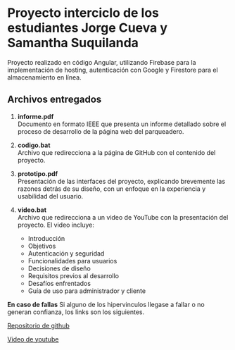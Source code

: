 # Proyecto interciclo de los estudiantes Jorge Cueva y Samantha Suquilanda

Proyecto realizado en código Angular, utilizando Firebase para la implementación de hosting, autenticación con Google y Firestore para el almacenamiento en línea.

## Archivos entregados

1. **informe.pdf**  
   Documento en formato IEEE que presenta un informe detallado sobre el proceso de desarrollo de la página web del parqueadero.

2. **codigo.bat**  
   Archivo que redirecciona a la página de GitHub con el contenido del proyecto.

3. **prototipo.pdf**  
   Presentación de las interfaces del proyecto, explicando brevemente las razones detrás de su diseño, con un enfoque en la experiencia y usabilidad del usuario.

4. **video.bat**  
   Archivo que redirecciona a un video de YouTube con la presentación del proyecto. El video incluye:  
   - Introducción  
   - Objetivos  
   - Autenticación y seguridad  
   - Funcionalidades para usuarios  
   - Decisiones de diseño  
   - Requisitos previos al desarrollo  
   - Desafíos enfrentados  
   - Guía de uso para administrador y cliente

**En caso de fallas**
Si alguno de los hipervinculos llegase a fallar o no generan confianza, los links son los siguientes.

[Repositorio de github](https://github.com/SirYorch/ProyectoPlataformasWeb)


[Video de youtube](https://www.youtube.com/watch?v=LYuJnuungUM&ab_channel=SamanthaSuquilanda)
